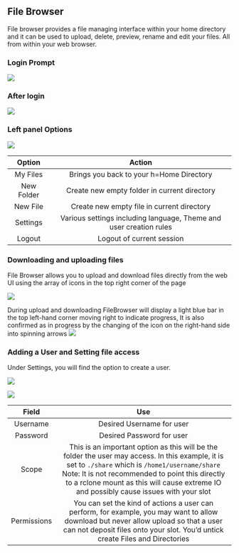 ## File Browser

File browser provides a file managing interface within your home directory and it can be used to upload, delete, preview, rename and edit your files. All from within your web browser.

### Login Prompt

![]( <https://i.imgur.com/EJMqELz.png>)

### After login

![]( <https://i.imgur.com/wNttIEV.png>)



### Left panel Options

![]( <https://i.imgur.com/i4XwtiC.png>)


| Option     | Action                                                             |
|:------------:|:--------------------------------------------------------------------:|
| My Files   | Brings you back to your h=Home Directory                           |
| New Folder | Create new empty folder in current directory                       |
| New File   | Create new empty file in current directory                         |
| Settings   | Various settings including language, Theme and user creation rules |
| Logout     | Logout of current session                                          |

### Downloading and uploading files

File Browser allows you to upload and download files directly from the web UI using the array of icons in the top right corner of the page

![]( <https://i.imgur.com/E5MH5d0.png>)



During upload and downloading FileBrowser will display a light blue bar in the top left-hand corner moving right to indicate progress, It is also confirmed as in progress by the changing of the icon on the right-hand side into spinning arrows
![](https://i.imgur.com/7js6Alm.png)

### Adding a User and Setting file access

Under Settings, you will find the option to create a user.

![](https://i.imgur.com/QOk0Rwj.png)



![](https://i.imgur.com/oK7k2g8.png)




| Field       | Use                                                                                                                                                                                                                                                                                                         |
|:-------------:|:-------------------------------------------------------------------------------------------------------------------------------------------------------------------------------------------------------------------------------------------------------------------------------------------------------------:|
| Username    | Desired Username for user                                                                                                                                                                                                                                                                                   |
| Password    | Desired Password for user                                                                                                                                                                                                                                                                                   |
| Scope       | This is an important option as this will be the folder the user may access. In this example, it is set to `./share` which is `/home1/username/share` Note: It is not recommended to point this directly to a rclone mount as this will cause extreme IO and possibly cause issues with your slot |
| Permissions | You can set the kind of actions a user can perform, for example, you may want to allow download but never allow upload so that a user can not deposit files onto your slot. You’d untick create Files and Directories                                                                                       |
